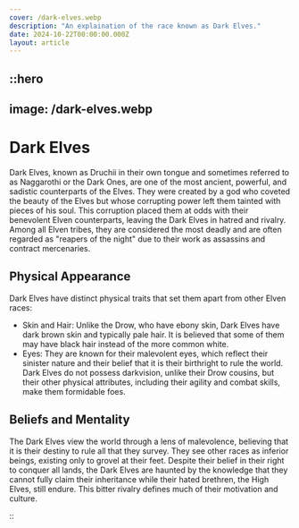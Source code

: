 ```yaml
---
cover: /dark-elves.webp
description: "An explaination of the race known as Dark Elves."
date: 2024-10-22T00:00:00.000Z
layout: article
---
```


## ::hero

## image: /dark-elves.webp

# Dark Elves

Dark Elves, known as Druchii in their own tongue and sometimes referred to as Naggarothi or the Dark Ones, are one of the most ancient, powerful, and sadistic counterparts of the Elves. They were created by a god who coveted the beauty of the Elves but whose corrupting power left them tainted with pieces of his soul. This corruption placed them at odds with their benevolent Elven counterparts, leaving the Dark Elves in hatred and rivalry. Among all Elven tribes, they are considered the most deadly and are often regarded as "reapers of the night" due to their work as assassins and contract mercenaries.

## Physical Appearance

Dark Elves have distinct physical traits that set them apart from other Elven races:

- Skin and Hair: Unlike the Drow, who have ebony skin, Dark Elves have dark brown skin and typically pale hair. It is believed that some of them may have black hair instead of the more common white.
- Eyes: They are known for their malevolent eyes, which reflect their sinister nature and their belief that it is their birthright to rule the world.
  Dark Elves do not possess darkvision, unlike their Drow cousins, but their other physical attributes, including their agility and combat skills, make them formidable foes.

## Beliefs and Mentality

The Dark Elves view the world through a lens of malevolence, believing that it is their destiny to rule all that they survey. They see other races as inferior beings, existing only to grovel at their feet. Despite their belief in their right to conquer all lands, the Dark Elves are haunted by the knowledge that they cannot fully claim their inheritance while their hated brethren, the High Elves, still endure. This bitter rivalry defines much of their motivation and culture.

::
